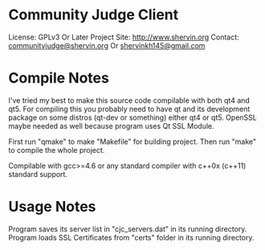 
Community Judge Client
======================

License: GPLv3 Or Later
Project Site: http://www.shervin.org
Contact: communityjudge@shervin.org Or shervinkh145@gmail.com

Compile Notes
=============

I've tried my best to make this source code compilable with both qt4 and qt5.
For compiling this you probably need to have qt and its development package on
some distros (qt-dev or something) either qt4 or qt5.
OpenSSL maybe needed as well because program uses Qt SSL Module.

First run "qmake" to make "Makefile" for building project.
Then run "make" to compile the whole project.

Compilable with gcc>=4.6 or any standard compiler with c++0x (c++11) standard support.

Usage Notes
===========

Program saves its server list in "cjc_servers.dat" in its running directory.
Program loads SSL Certificates from "certs" folder in its running directory.
